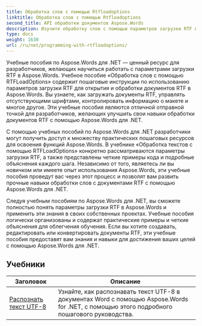 ```yaml
---
title: Обработка слов с помощью Rtfloadoptions
linktitle: Обработка слов с помощью Rtfloadoptions
second_title: API обработки документов Aspose.Words
description: Изучите обработку слов с помощью параметров загрузки RTF в Aspose.Words для .NET. Узнайте, как загружать и манипулировать документами RTF, используя пошаговые руководства и примеры кода C#.
type: docs
weight: 1630
url: /ru/net/programming-with-rtfloadoptions/
---
```

Учебные пособия по Aspose.Words для .NET — ценный ресурс для разработчиков, желающих научиться работать с параметрами загрузки RTF в Aspose.Words. Учебное пособие «Обработка слов с помощью RTFLoadOptions» содержит пошаговые инструкции по использованию параметров загрузки RTF для открытия и обработки документов RTF в Aspose.Words. Вы узнаете, как загружать документы RTF, управлять отсутствующими шрифтами, контролировать информацию о макете и многое другое. Эти учебные пособия являются отличной отправной точкой для разработчиков, желающих улучшить свои навыки обработки документов RTF с помощью Aspose.Words для .NET.

С помощью учебных пособий по Aspose.Words для .NET разработчики могут получить доступ к множеству практических пошаговых ресурсов для освоения функций Aspose.Words. В учебнике «Обработка текстов с помощью RTFLoadOptions» конкретно рассматриваются параметры загрузки RTF, а также представлены четкие примеры кода и подробные объяснения каждого шага. Независимо от того, являетесь ли вы новичком или имеете опыт использования Aspose.Words, эти учебные пособия проведут вас через этот процесс и позволят вам развить прочные навыки обработки слов с документами RTF с помощью Aspose.Words для .NET.

Следуя учебным пособиям по Aspose.Words для .NET, вы сможете полностью понять параметры загрузки RTF в Aspose.Words и применить эти знания в своих собственных проектах. Учебные пособия логически организованы и содержат практические примеры и четкие объяснения для облегчения обучения. Если вы хотите создавать, редактировать или конвертировать документы RTF, эти учебные пособия предоставят вам знания и навыки для достижения ваших целей с помощью Aspose.Words для .NET.

 ## Учебники
| Заголовок | Описание |
| --- | --- |
| [Распознать текст UTF-8](./recognize-utf8-text/) | Узнайте, как распознавать текст UTF-8 в документах Word с помощью Aspose.Words for .NET, с помощью этого подробного пошагового руководства. |